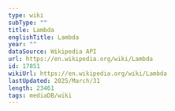 ```yaml
---
type: wiki
subType: ""
title: Lambda
englishTitle: Lambda
year: ""
dataSource: Wikipedia API
url: https://en.wikipedia.org/wiki/Lambda
id: 17851
wikiUrl: https://en.wikipedia.org/wiki/Lambda
lastUpdated: 2025/March/31
length: 23461
tags: mediaDB/wiki
---
```

